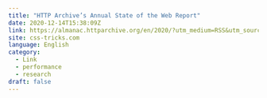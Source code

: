 ```yaml
---
title: "HTTP Archive’s Annual State of the Web Report"
date: 2020-12-14T15:38:09Z
link: https://almanac.httparchive.org/en/2020/?utm_medium=RSS&utm_source=news.12bit.vn
site: css-tricks.com
language: English
category:
  - Link
  - performance
  - research
draft: false
---
```

